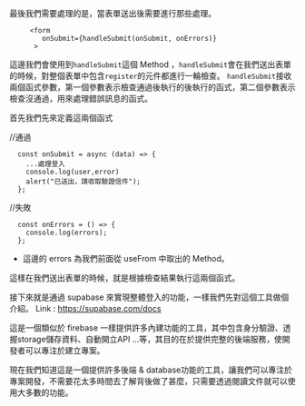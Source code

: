 最後我們需要處理的是，當表單送出後需要進行那些處理。
```
     <form
        onSubmit={handleSubmit(onSubmit, onErrors)}
      >
```
這邊我們會使用到```handleSubmit```這個 Method ，```handleSubmit```會在我們送出表單的時候，對整個表單中包含```register```的元件都進行一輪檢查。
```handleSubmit```接收兩個函式參數，第一個參數表示檢查通過後執行的後執行的函式，第二個參數表示檢查沒通過，用來處理錯誤訊息的函式。

首先我們先來定義這兩個函式

//通過
```
  const onSubmit = async (data) => {
    ...處理登入
    console.log(user,error)
    alert("已送出，請收取驗證信件");
  };
```

//失敗
```
  const onErrors = () => {
    console.log(errors);
  };
```

* 這邊的 errors 為我們前面從 useFrom 中取出的 Method。

這樣在我們送出表單的時候，就是根據檢查結果執行這兩個函式。

接下來就是通過 supabase 來實現整體登入的功能，一樣我們先對這個工具做個介紹。
Link : https://supabase.com/docs

這是一個類似於 firebase 一樣提供許多內建功能的工具，其中包含身分驗證、透握storage儲存資料、自動開立API ...等，其目的在於提供完整的後端服務，使開發者可以專注於建立專案。

現在我們知道這是一個提供許多後端 & database功能的工具，讓我們可以專注於專案開發，不需要花太多時間去了解背後做了甚麼，只需要透過閱讀文件就可以使用大多數的功能。